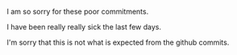 I am so sorry for these poor commitments.

I have been really really sick the last few days.

I'm sorry that this is not what is expected from the github commits.